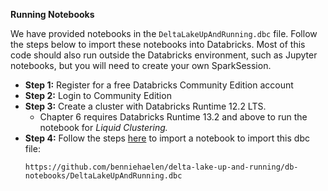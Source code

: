 **Running Notebooks**

We have provided  notebooks in the <code>DeltaLakeUpAndRunning.dbc</code> file. Follow the steps below to import these notebooks into Databricks. Most of this code should also run outside the Databricks environment, such as Jupyter notebooks, but you will need to create your own SparkSession.
<ul>
  <li><b>Step 1:</b> Register for a free Databricks Community Edition account</li>
  <li><b>Step 2:</b> Login to Community Edition</li>
  <li><b>Step 3:</b> Create a cluster with Databricks Runtime 12.2 LTS. 
    <ul>
      <li>Chapter 6 requires Databricks Runtime 13.2 and above to run the notebook for <i>Liquid Clustering.</i></li>
    </ul>
  </li>  
  <li><b>Step 4:</b> Follow the steps <a href="https://docs.databricks.com/en/notebooks/notebooks-manage.html#import-a-notebook">here</a> to import a notebook to import this dbc file: 
    <p><code>https://github.com/benniehaelen/delta-lake-up-and-running/db-notebooks/DeltaLakeUpAndRunning.dbc</code></p>
  </li>
</ul>
